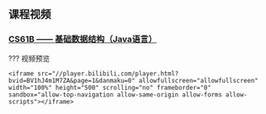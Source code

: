 ## 课程视频

### [CS61B —— 基础数据结构（Java语言）](https://www.bilibili.com/video/BV1hJ4m1M7ZA)

??? 视频预览

    <iframe src="//player.bilibili.com/player.html?bvid=BV1hJ4m1M7ZA&page=1&danmaku=0" allowfullscreen="allowfullscreen" width="100%" height="500" scrolling="no" frameborder="0" sandbox="allow-top-navigation allow-same-origin allow-forms allow-scripts"></iframe>